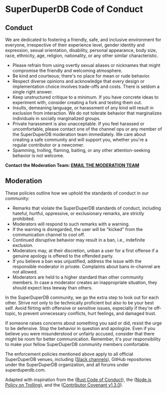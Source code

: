 # SuperDuperDB Code of Conduct

## Conduct

We are dedicated to fostering a friendly, safe, and inclusive environment for everyone, irrespective of their experience level, gender identity and expression, sexual orientation, disability, personal appearance, body size, race, ethnicity, age, religion, nationality, or any other similar characteristic.

- Please refrain from using overtly sexual aliases or nicknames that might compromise the friendly and welcoming atmosphere.
- Be kind and courteous; there's no place for mean or rude behavior.
- Respect diverse opinions and acknowledge that every design or implementation choice involves trade-offs and costs. There is seldom a single right answer.
- Keep unstructured critique to a minimum. If you have concrete ideas to experiment with, consider creating a fork and testing them out.
- Insults, demeaning language, or harassment of any kind will result in exclusion from interaction. We do not tolerate behavior that marginalizes individuals in socially marginalized groups.
- Private harassment is also unacceptable. If you feel harassed or uncomfortable, please contact one of the channel ops or any member of the SuperDuperDB moderation team immediately. We care about creating a safe community and will support you, whether you're a regular contributor or a newcomer.
- Spamming, trolling, flaming, baiting, or any other attention-seeking behavior is not welcome.

**Contact the Moderation Team: [EMAIL THE MODERATION TEAM](mailto:hello@superduperdb.com)**

## Moderation

These policies outline how we uphold the standards of conduct in our community:

- Remarks that violate the SuperDuperDB standards of conduct, including hateful, hurtful, oppressive, or exclusionary remarks, are strictly prohibited.
- Moderators will respond to such remarks with a warning.
- If the warning is disregarded, the user will be "kicked" from the communication channel to cool off.
- Continued disruptive behavior may result in a ban, i.e., indefinite exclusion.
- Moderators may, at their discretion, unban a user for a first offense if a genuine apology is offered to the offended party.
- If you believe a ban was unjustified, address the issue with the responsible moderator in private. Complaints about bans in-channel are not allowed.
- Moderators are held to a higher standard than other community members. In case a moderator creates an inappropriate situation, they should expect less leeway than others.

In the SuperDuperDB community, we go the extra step to look out for each other. Strive not only to be technically proficient but also to be your best self. Avoid flirting with offensive or sensitive issues, especially if they're off-topic, to prevent unnecessary conflicts, hurt feelings, and damaged trust.

If someone raises concerns about something you said or did, resist the urge to be defensive. Stop the behavior in question and apologize. Even if you believe you were misunderstood or unfairly accused, consider that there might be room for better communication. Remember, it's your responsibility to make your fellow SuperDuperDB community members comfortable.

The enforcement policies mentioned above apply to all official SuperDuperDB venues, including ([Slack channels](https://join.slack.com/t/superduperdb/shared_invite/zt-1zuojj0k0-RjAYBs1TDsvEa7yaFGa6QA)), GitHub repositories under the SuperDuperDB organization, and all forums under superduperdb.com. 

Adapted with inspiration from the ([Rust Code of Conduct](https://github.com/rust-lang/rust/blob/master/CODE_OF_CONDUCT.md)), the ([Node.js Policy on Trolling](https://blog.izs.me/2012/08/policy-on-trolling/)), and the ([Contributor Covenant v1.3.0](https://www.contributor-covenant.org/version/1/3/0/code-of-conduct/)).

